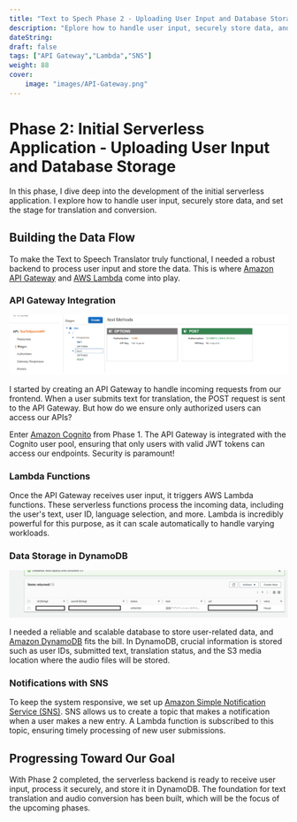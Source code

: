 ```yaml
---
title: "Text to Spech Phase 2 - Uploading User Input and Database Storage"
description: "Eplore how to handle user input, securely store data, and set the stage for translation and conversion."
dateString: 
draft: false
tags: ["API Gateway","Lambda","SNS"]
weight: 88
cover:
    image: "images/API-Gateway.png"
---
```



# Phase 2: Initial Serverless Application - Uploading User Input and Database Storage

In this phase, I dive deep into the development of the initial serverless application. I explore how to handle user input, securely store data, and set the stage for translation and conversion.

## Building the Data Flow

To make the Text to Speech Translator truly functional, I needed a robust backend to process user input and store the data. This is where [Amazon API Gateway](https://aws.amazon.com/api-gateway/) and [AWS Lambda](https://aws.amazon.com/lambda/) come into play.

### API Gateway Integration

![API-Gateway](images/API-Gateway-Large.png)

I started by creating an API Gateway to handle incoming requests from our frontend. When a user submits text for translation, the POST request is sent to the API Gateway. But how do we ensure only authorized users can access our APIs?

Enter [Amazon Cognito](https://aws.amazon.com/cognito/) from Phase 1. The API Gateway is integrated with the Cognito user pool, ensuring that only users with valid JWT tokens can access our endpoints. Security is paramount!

### Lambda Functions

Once the API Gateway receives user input, it triggers AWS Lambda functions. These serverless functions process the incoming data, including the user's text, user ID, language selection, and more. Lambda is incredibly powerful for this purpose, as it can scale automatically to handle varying workloads.

### Data Storage in DynamoDB

![API-Gateway](images/DynamoDB-Large.png)

I needed a reliable and scalable database to store user-related data, and [Amazon DynamoDB](https://aws.amazon.com/dynamodb/) fits the bill. In DynamoDB, crucial information is stored such as user IDs, submitted text, translation status, and the S3 media location where the audio files will be stored.

### Notifications with SNS

To keep the system responsive, we set up [Amazon Simple Notification Service (SNS)](https://aws.amazon.com/sns/). SNS allows us to create a topic that makes a notification when a user makes a new entry. A Lambda function is subscribed to this topic, ensuring timely processing of new user submissions.

## Progressing Toward Our Goal

With Phase 2 completed, the serverless backend is ready to receive user input, process it securely, and store it in DynamoDB. The foundation for text translation and audio conversion has been built, which will be the focus of the upcoming phases.